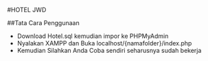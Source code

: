 #HOTEL JWD

##Tata Cara Penggunaan
+ Download Hotel.sql kemudian impor ke PHPMyAdmin
+ Nyalakan XAMPP dan Buka localhost/{namafolder}/index.php
+ Kemudian Silahkan Anda Coba sendiri seharusnya sudah bekerja 
 
